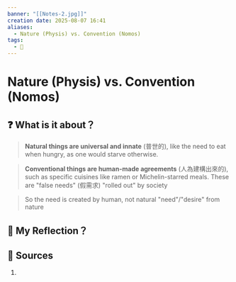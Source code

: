 ```yaml
---
banner: "[[Notes-2.jpg]]"
creation date: 2025-08-07 16:41
aliases:
  - Nature (Physis) vs. Convention (Nomos)
tags:
  - 🤔
---
```

# Nature (Physis) vs. Convention (Nomos)

## ❓ What is it about？
> **Natural things are universal and innate** (普世的), like the need to eat when hungry, as one would starve otherwise.

> **Conventional things are human-made agreements** (人為建構出來的), such as specific cuisines like ramen or Michelin-starred meals. 
> These are "false needs" (假需求) "rolled out" by society

> So the need is created by human, not natural "need"/"desire" from nature
> 


## 💭 My Reflection？


## 📖 Sources
1. 

